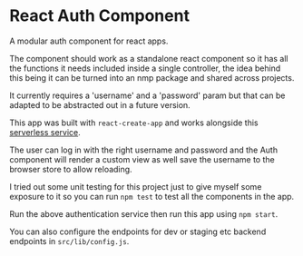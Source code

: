 # React Auth Component

A modular auth component for react apps.

The component should work as a standalone react component so it
has all the functions it needs included inside a single controller,
the idea behind this being it can be turned into an nmp package and
shared across projects.

It currently requires a 'username' and a 'password' param but that
can be adapted to be abstracted out in a future version.

This app was built with `react-create-app` and works alongside this
[serverless service](https://github.com/dantame/interview-authentication-service).

The user can log in with the right username and password and the Auth 
component will render a custom view as well save the username to the
browser store to allow reloading.

I tried out some unit testing for this project just to give myself 
some exposure to it so you can run `npm test` to test all the components
in the app.

Run the above authentication service then run this app using `npm start`.

You can also configure the endpoints for dev or staging etc backend endpoints
in `src/lib/config.js`.
